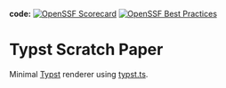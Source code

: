 **code:**
[![OpenSSF Scorecard](https://api.scorecard.dev/projects/github.com/Dobby1235/typst-scratch-paper/badge)](https://scorecard.dev/viewer/?uri=github.com/Dobby1235/typst-scratch-paper)
[![OpenSSF Best Practices](https://www.bestpractices.dev/projects/10312/badge)](https://www.bestpractices.dev/projects/10312)

# Typst Scratch Paper

Minimal [Typst](https://typst.app) renderer using [typst.ts](https://github.com/Myriad-Dreamin/typst.ts).